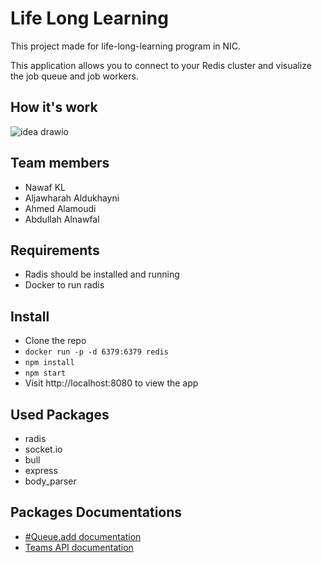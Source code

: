 # Life Long Learning

<p align="center">

This project made for life-long-learning program in NIC.

</p>

This application allows you to connect to your Redis cluster and visualize the job queue and job workers.

## How it's work
![idea drawio](https://user-images.githubusercontent.com/50952092/184124469-2579b188-e8ed-48c6-9b87-7b2dfbd3924c.png)

## Team members
- Nawaf KL
- Aljawharah Aldukhayni
- Ahmed Alamoudi
- Abdullah Alnawfal

## Requirements
- Radis should be installed and running
- Docker to run radis

## Install
- Clone the repo
- ```docker run -p -d 6379:6379 redis```
- ```npm install```
- ```npm start```
- Visit http://localhost:8080 to view the app

## Used Packages
- radis
- socket.io
- bull
- express
- body_parser

## Packages Documentations
- [#Queue.add documentation](https://github.com/OptimalBits/bull/blob/develop/REFERENCE.md#queueadd)
- [Teams API documentation](https://docs.microsoft.com/en-us/graph/api/chatmessage-post?view=graph-rest-1.0&tabs=java)
